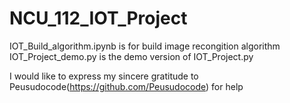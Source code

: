 # NCU_112_IOT_Project

IOT_Build_algorithm.ipynb is for build image recongition algorithm
IOT_Project_demo.py is the demo version of IOT_Project.py


I would like to express my sincere gratitude to Peusudocode(https://github.com/Peusudocode) for help

